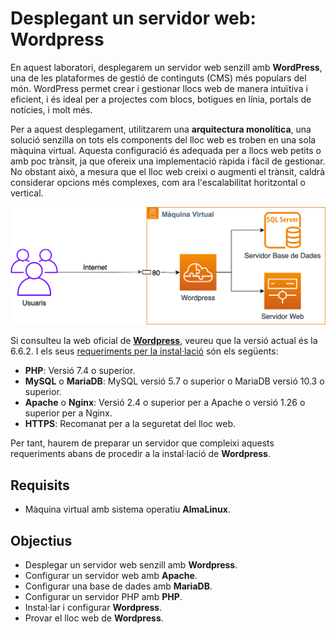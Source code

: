 # Desplegant un servidor web: Wordpress

En aquest laboratori, desplegarem un servidor web senzill amb **WordPress**, una de les plataformes de gestió de continguts (CMS) més populars del món. WordPress permet crear i gestionar llocs web de manera intuïtiva i eficient, i és ideal per a projectes com blocs, botigues en línia, portals de notícies, i molt més.

Per a aquest desplegament, utilitzarem una **arquitectura monolítica**, una solució senzilla on tots els components del lloc web es troben en una sola màquina virtual. Aquesta configuració és adequada per a llocs web petits o amb poc trànsit, ja que ofereix una implementació ràpida i fàcil de gestionar. No obstant això, a mesura que el lloc web creixi o augmenti el trànsit, caldrà considerar opcions més complexes, com ara l'escalabilitat horitzontal o vertical.

![Esquema de la implementació monolítica](../figures/wordpress-mono/monolitic.png)

Si consulteu la web oficial de [**Wordpress**](https://wordpress.org/download), veureu que la versió actual és la 6.6.2. I els seus [requeriments per la instal·lació](https://developer.wordpress.org/advanced-administration/before-install/) són els següents:

* **PHP**: Versió 7.4 o superior.
* **MySQL** o **MariaDB**: MySQL versió 5.7 o superior o MariaDB versió 10.3 o superior.
* **Apache** o **Nginx**: Versió 2.4 o superior per a Apache o versió 1.26 o superior per a Nginx.
* **HTTPS**: Recomanat per a la seguretat del lloc web.

Per tant, haurem de preparar un servidor que compleixi aquests requeriments abans de procedir a la instal·lació de **Wordpress**.

## Requisits

* Màquina virtual amb sistema operatiu **AlmaLinux**.

## Objectius

* Desplegar un servidor web senzill amb **Wordpress**.
* Configurar un servidor web amb **Apache**.
* Configurar una base de dades amb **MariaDB**.
* Configurar un servidor PHP amb **PHP**.
* Instal·lar i configurar **Wordpress**.
* Provar el lloc web de **Wordpress**.
